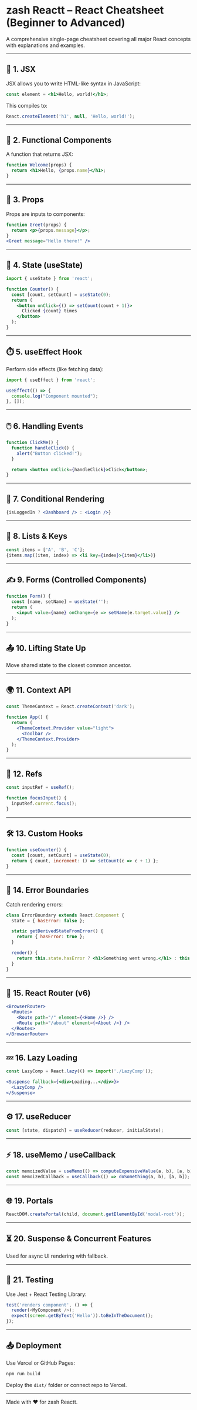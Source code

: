 
# zash Reactt – React Cheatsheet (Beginner to Advanced)

A comprehensive single-page cheatsheet covering all major React concepts with explanations and examples.

---

## 📘 1. JSX

JSX allows you to write HTML-like syntax in JavaScript:

```jsx
const element = <h1>Hello, world!</h1>;
```

This compiles to:

```js
React.createElement('h1', null, 'Hello, world!');
```

---

## 🧩 2. Functional Components

A function that returns JSX:

```jsx
function Welcome(props) {
  return <h1>Hello, {props.name}</h1>;
}
```

---

## 🎁 3. Props

Props are inputs to components:

```jsx
function Greet(props) {
  return <p>{props.message}</p>;
}
<Greet message="Hello there!" />
```

---

## 🔁 4. State (useState)

```jsx
import { useState } from 'react';

function Counter() {
  const [count, setCount] = useState(0);
  return (
    <button onClick={() => setCount(count + 1)}>
      Clicked {count} times
    </button>
  );
}
```

---

## ⏱️ 5. useEffect Hook

Perform side effects (like fetching data):

```jsx
import { useEffect } from 'react';

useEffect(() => {
  console.log("Component mounted");
}, []);
```

---

## 🖱️ 6. Handling Events

```jsx
function ClickMe() {
  function handleClick() {
    alert("Button clicked!");
  }

  return <button onClick={handleClick}>Click</button>;
}
```

---

## 🔀 7. Conditional Rendering

```jsx
{isLoggedIn ? <Dashboard /> : <Login />}
```

---

## 🔢 8. Lists & Keys

```jsx
const items = ['A', 'B', 'C'];
{items.map((item, index) => <li key={index}>{item}</li>)}
```

---

## ✍️ 9. Forms (Controlled Components)

```jsx
function Form() {
  const [name, setName] = useState('');
  return (
    <input value={name} onChange={e => setName(e.target.value)} />
  );
}
```

---

## 📤 10. Lifting State Up

Move shared state to the closest common ancestor.

---

## 🌍 11. Context API

```jsx
const ThemeContext = React.createContext('dark');

function App() {
  return (
    <ThemeContext.Provider value="light">
      <Toolbar />
    </ThemeContext.Provider>
  );
}
```

---

## 🔎 12. Refs

```jsx
const inputRef = useRef();

function focusInput() {
  inputRef.current.focus();
}
```

---

## 🛠️ 13. Custom Hooks

```jsx
function useCounter() {
  const [count, setCount] = useState(0);
  return { count, increment: () => setCount(c => c + 1) };
}
```

---

## 🧱 14. Error Boundaries

Catch rendering errors:

```jsx
class ErrorBoundary extends React.Component {
  state = { hasError: false };

  static getDerivedStateFromError() {
    return { hasError: true };
  }

  render() {
    return this.state.hasError ? <h1>Something went wrong.</h1> : this.props.children;
  }
}
```

---

## 🧭 15. React Router (v6)

```jsx
<BrowserRouter>
  <Routes>
    <Route path="/" element={<Home />} />
    <Route path="/about" element={<About />} />
  </Routes>
</BrowserRouter>
```

---

## 💤 16. Lazy Loading

```jsx
const LazyComp = React.lazy(() => import('./LazyComp'));

<Suspense fallback={<div>Loading...</div>}>
  <LazyComp />
</Suspense>
```

---

## ⚙️ 17. useReducer

```jsx
const [state, dispatch] = useReducer(reducer, initialState);
```

---

## ⚡ 18. useMemo / useCallback

```jsx
const memoizedValue = useMemo(() => computeExpensiveValue(a, b), [a, b]);
const memoizedCallback = useCallback(() => doSomething(a, b), [a, b]);
```

---

## 🌐 19. Portals

```jsx
ReactDOM.createPortal(child, document.getElementById('modal-root'));
```

---

## ⏳ 20. Suspense & Concurrent Features

Used for async UI rendering with fallback.

---

## 🧪 21. Testing

Use Jest + React Testing Library:

```js
test('renders component', () => {
  render(<MyComponent />);
  expect(screen.getByText('Hello')).toBeInTheDocument();
});
```

---

## 📤 Deployment

Use Vercel or GitHub Pages:
```bash
npm run build
```

Deploy the `dist/` folder or connect repo to Vercel.

---

Made with ❤️ for zash Reactt.
